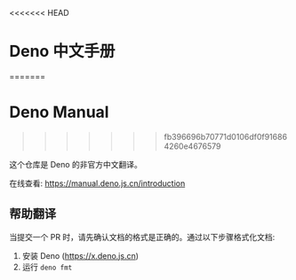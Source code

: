<<<<<<< HEAD
# Deno 中文手册
=======
# Deno Manual
>>>>>>> fb396696b70771d0106df0f916864260e4676579

这个仓库是 Deno 的非官方中文翻译。

在线查看: https://manual.deno.js.cn/introduction

## 帮助翻译

当提交一个 PR 时，请先确认文档的格式是正确的。通过以下步骤格式化文档:

1. 安装 Deno (https://x.deno.js.cn)
2. 运行 `deno fmt`
